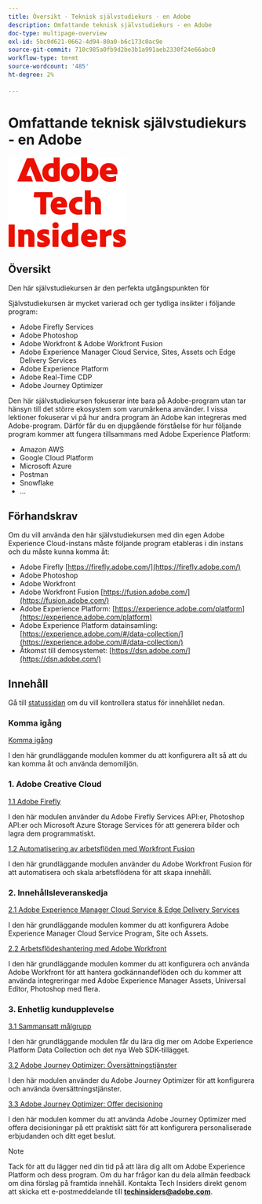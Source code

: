 ```yaml
---
title: Översikt - Teknisk självstudiekurs - en Adobe
description: Omfattande teknisk självstudiekurs - en Adobe
doc-type: multipage-overview
exl-id: 5bc0d621-0662-4d94-80a0-b6c173c0ac9e
source-git-commit: 710c985a0fb9d2be3b1a991aeb2330f24e66abc0
workflow-type: tm+mt
source-wordcount: '485'
ht-degree: 2%

---
```


# Omfattande teknisk självstudiekurs - en Adobe

![Tech Insiders](./assets/images/techinsiders.png)

## Översikt

Den här självstudiekursen är den perfekta utgångspunkten för

Självstudiekursen är mycket varierad och ger tydliga insikter i följande program:

- Adobe Firefly Services
- Adobe Photoshop
- Adobe Workfront &amp; Adobe Workfront Fusion
- Adobe Experience Manager Cloud Service, Sites, Assets och Edge Delivery Services
- Adobe Experience Platform
- Adobe Real-Time CDP
- Adobe Journey Optimizer


Den här självstudiekursen fokuserar inte bara på Adobe-program utan tar hänsyn till det större ekosystem som varumärkena använder. I vissa lektioner fokuserar vi på hur andra program än Adobe kan integreras med Adobe-program. Därför får du en djupgående förståelse för hur följande program kommer att fungera tillsammans med Adobe Experience Platform:

- Amazon AWS
- Google Cloud Platform
- Microsoft Azure
- Postman
- Snowflake
- ...

## Förhandskrav

Om du vill använda den här självstudiekursen med din egen Adobe Experience Cloud-instans måste följande program etableras i din instans och du måste kunna komma åt:

- Adobe Firefly [https://firefly.adobe.com/](https://firefly.adobe.com/)
- Adobe Photoshop
- Adobe Workfront
- Adobe Workfront Fusion [https://fusion.adobe.com/](https://fusion.adobe.com/)
- Adobe Experience Platform: [https://experience.adobe.com/platform](https://experience.adobe.com/platform)
- Adobe Experience Platform datainsamling: [https://experience.adobe.com/#/data-collection/](https://experience.adobe.com/#/data-collection/)
- Åtkomst till demosystemet: [https://dsn.adobe.com/](https://dsn.adobe.com/)

## Innehåll

Gå till [statussidan](./status.md) om du vill kontrollera status för innehållet nedan.

### Komma igång

[Komma igång](./modules/getting-started/gettingstarted/getting-started.md)

I den här grundläggande modulen kommer du att konfigurera allt så att du kan komma åt och använda demomiljön.

### 1. Adobe Creative Cloud

[1.1 Adobe Firefly](./modules/creative-cloud/module1.1/firefly-services.md)

I den här modulen använder du Adobe Firefly Services API:er, Photoshop API:er och Microsoft Azure Storage Services för att generera bilder och lagra dem programmatiskt.

[1.2 Automatisering av arbetsflöden med Workfront Fusion](./modules/creative-cloud/module1.2/automation.md)

I den här grundläggande modulen använder du Adobe Workfront Fusion för att automatisera och skala arbetsflödena för att skapa innehåll.

### 2. Innehållsleveranskedja

[2.1 Adobe Experience Manager Cloud Service &amp; Edge Delivery Services](./modules/csc/module2.1/aemcs.md)

I den här grundläggande modulen kommer du att konfigurera Adobe Experience Manager Cloud Service Program, Site och Assets.

[2.2 Arbetsflödeshantering med Adobe Workfront](./modules/csc/module2.2/workfront.md)

I den här grundläggande modulen kommer du att konfigurera och använda Adobe Workfront för att hantera godkännandeflöden och du kommer att använda integreringar med Adobe Experience Manager Assets, Universal Editor, Photoshop med flera.

### 3. Enhetlig kundupplevelse

[3.1 Sammansatt målgrupp](./modules/uce/module3.1/fac.md)

I den här grundläggande modulen får du lära dig mer om Adobe Experience Platform Data Collection och det nya Web SDK-tillägget.

[3.2 Adobe Journey Optimizer: Översättningstjänster](./modules/uce/module3.2/ajotranslationsvcs.md)

I den här modulen använder du Adobe Journey Optimizer för att konfigurera och använda översättningstjänster.

[3.3 Adobe Journey Optimizer: Offer decisioning](./modules/uce/module3.3/offer-decisioning.md)

I den här modulen kommer du att använda Adobe Journey Optimizer med offera decisioningar på ett praktiskt sätt för att konfigurera personaliserade erbjudanden och ditt eget beslut.

>[!NOTE]
>
>Tack för att du lägger ned din tid på att lära dig allt om Adobe Experience Platform och dess program. Om du har frågor kan du dela allmän feedback om dina förslag på framtida innehåll. Kontakta Tech Insiders direkt genom att skicka ett e-postmeddelande till **techinsiders@adobe.com**.
